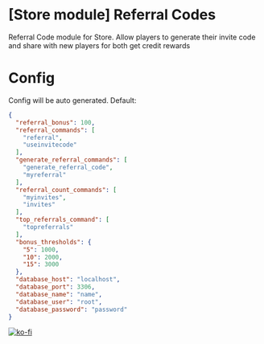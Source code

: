 # [Store module] Referral Codes
Referral Code module for Store. Allow players to generate their invite code and share with new players for both get credit rewards 

# Config
Config will be auto generated. Default:
```json
{
  "referral_bonus": 100,
  "referral_commands": [
    "referral",
    "useinvitecode"
  ],
  "generate_referral_commands": [
    "generate_referral_code",
    "myreferral"
  ],
  "referral_count_commands": [
    "myinvites",
    "invites"
  ],
  "top_referrals_command": [
    "topreferrals"
  ],
  "bonus_thresholds": {
    "5": 1000,
    "10": 2000,
    "15": 3000
  },
  "database_host": "localhost",
  "database_port": 3306,
  "database_name": "name",
  "database_user": "root",
  "database_password": "password"
}
```
[![ko-fi](https://ko-fi.com/img/githubbutton_sm.svg)](https://ko-fi.com/L4L611665R)
